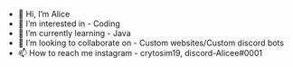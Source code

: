 - 👋 Hi, I’m Alice
- 👀 I’m interested in - Coding
- 🌱 I’m currently learning - Java
- 💞️ I’m looking to collaborate on - Custom websites/Custom discord bots
- 📫 How to reach me instagram - crytosim19, discord-Alicee#0001

<!---
Alicee1991/Alicee1991 is a ✨ special ✨ repository because its `README.md` (this file) appears on your GitHub profile.
You can click the Preview link to take a look at your changes.
--->
